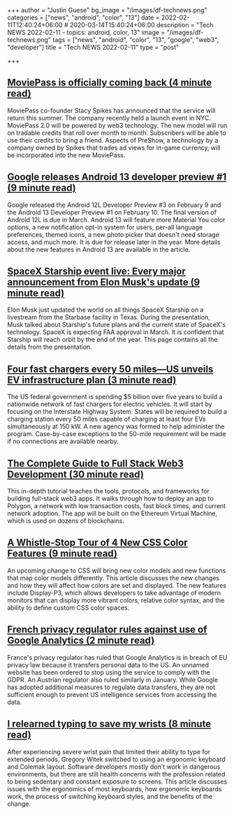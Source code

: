 +++
author = "Justin Guese"
bg_image = "/images/df-technews.png"
categories = ["news", "android", "color", "13"]
date = 2022-02-11T12:40:24+06:00 # 2020-03-14T15:40:24+06:00
description = "Tech NEWS 2022-02-11 - topics: android, color, 13"
image = "/images/df-technews.png"
tags = ["news", "android", "color", "13", "google", "web3", "developer"]
title = "Tech NEWS 2022-02-11"
type = "post"

+++

## [MoviePass is officially coming back (4 minute read)](https://www.theverge.com/2022/2/10/22927812/moviepass-back-relaunch-stacy-spikes)

MoviePass co-founder Stacy Spikes has announced that the service will return this summer. The company recently held a launch event in NYC. MoviePass 2.0 will be powered by web3 technology. The new model will run on tradable credits that roll over month to month. Subscribers will be able to use their credits to bring a friend. Aspects of PreShow, a technology by a company owned by Spikes that trades ad views for in-game currency, will be incorporated into the new MoviePass.

## [Google releases Android 13 developer preview #1 (9 minute read)](https://arstechnica.com/gadgets/2022/02/google-releases-android-13-developer-preview-1/)

Google released the Android 12L Developer Preview #3 on February 9 and the Android 13 Developer Preview #1 on February 10. The final version of Android 12L is due in March. Android 13 will feature more Material You color options, a new notification opt-in system for users, per-all language preferences, themed icons, a new photo picker that doesn't need storage access, and much more. It is due for release later in the year. More details about the new features in Android 13 are available in the article.

## [SpaceX Starship event live: Every major announcement from Elon Musk's update (9 minute read)](https://www.cnet.com/news-live/spacex-starship-event-live-every-major-announcement-from-elon-musks-update/)

Elon Musk just updated the world on all things SpaceX Starship on a livestream from the Starbase facility in Texas. During the presentation, Musk talked about Starship's future plans and the current state of SpaceX's technology. SpaceX is expecting FAA approval in March. It is confident that Starship will reach orbit by the end of the year. This page contains all the details from the presentation.

## [Four fast chargers every 50 miles—US unveils EV infrastructure plan (3 minute read)](https://arstechnica.com/cars/2022/02/four-fast-chargers-every-50-miles-us-unveils-ev-infrastructure-plan/)

The US federal government is spending $5 billion over five years to build a nationwide network of fast chargers for electric vehicles. It will start by focusing on the Interstate Highway System. States will be required to build a charging station every 50 miles capable of charging at least four EVs simultaneously at 150 kW. A new agency was formed to help administer the program. Case-by-case exceptions to the 50-mile requirement will be made if no connections are available nearby.

## [The Complete Guide to Full Stack Web3 Development (30 minute read)](https://dev.to/dabit3/the-complete-guide-to-full-stack-web3-development-4g74)

This in-depth tutorial teaches the tools, protocols, and frameworks for building full-stack web3 apps. It walks through how to deploy an app to Polygon, a network with low transaction costs, fast block times, and current network adoption. The app will be built on the Ethereum Virtual Machine, which is used on dozens of blockchains.

## [A Whistle-Stop Tour of 4 New CSS Color Features (9 minute read)](https://css-tricks.com/new-css-color-features-preview/)

An upcoming change to CSS will bring new color models and new functions that map color models differently. This article discusses the new changes and how they will affect how colors are set and displayed. The new features include Display-P3, which allows developers to take advantage of modern monitors that can display more vibrant colors, relative color syntax, and the ability to define custom CSS color spaces.

## [French privacy regulator rules against use of Google Analytics (2 minute read)](https://www.politico.eu/article/french-privacy-regulator-rules-against-use-of-google-analytics/)

France's privacy regulator has ruled that Google Analytics is in breach of EU privacy law because it transfers personal data to the US. An unnamed website has been ordered to stop using the service to comply with the GDPR. An Austrian regulator also ruled similarly in January. While Google has adopted additional measures to regulate data transfers, they are not sufficient enough to prevent US intelligence services from accessing the data.

## [I relearned typing to save my wrists (8 minute read)](https://www.notonlycode.org/relearned-typing/)

After experiencing severe wrist pain that limited their ability to type for extended periods, Gregory Witek switched to using an ergonomic keyboard and Colemak layout. Software developers mostly don't work in dangerous environments, but there are still health concerns with the profession related to being sedentary and constant exposure to screens. This article discusses issues with the ergonomics of most keyboards, how ergonomic keyboards work, the process of switching keyboard styles, and the benefits of the change.

